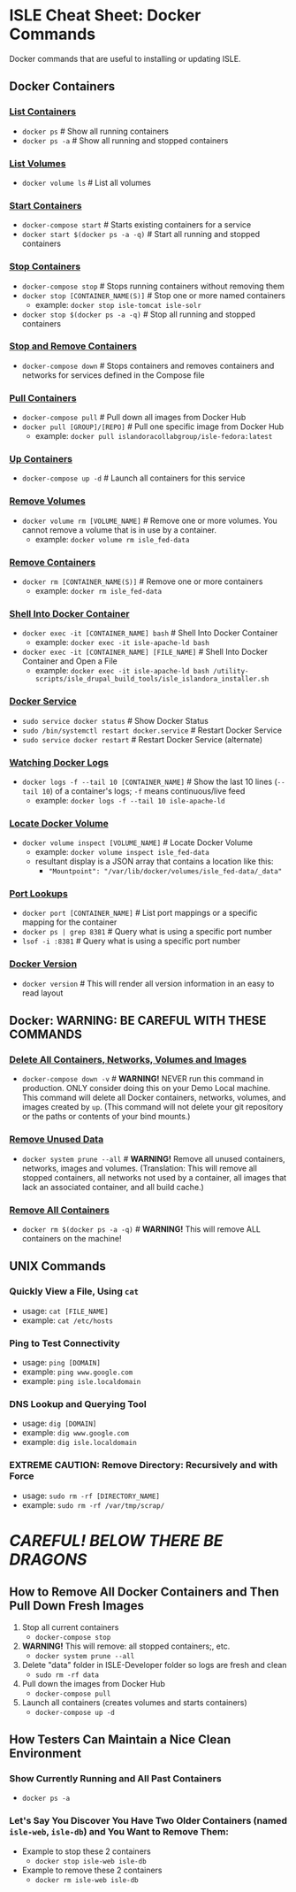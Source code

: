 <!--- PAGE_TITLE --->

# ISLE Cheat Sheet: Docker Commands

Docker commands that are useful to installing or updating ISLE.


## Docker Containers

### [List Containers](https://docs.docker.com/engine/reference/commandline/ps/)
  * `docker ps`     # Show all running containers
  * `docker ps -a`  # Show all running and stopped containers

### [List Volumes](https://docs.docker.com/engine/reference/commandline/volume_ls/)
* `docker volume ls`  # List all volumes

### [Start Containers](https://docs.docker.com/compose/reference/start/)
  * `docker-compose start` # Starts existing containers for a service
  * `docker start $(docker ps -a -q)` # Start all running and stopped containers

### [Stop Containers](https://docs.docker.com/compose/reference/stop/)
  * `docker-compose stop` # Stops running containers without removing them
  * `docker stop [CONTAINER_NAME(S)]` # Stop one or more named containers
    * example: `docker stop isle-tomcat isle-solr`
  * `docker stop $(docker ps -a -q)` # Stop all running and stopped containers

### [Stop and Remove Containers](https://docs.docker.com/compose/reference/down/)
  * `docker-compose down` # Stops containers and removes containers and networks for services defined in the Compose file

### [Pull Containers](https://docs.docker.com/compose/reference/pull/)
  * `docker-compose pull` # Pull down all images from Docker Hub
  * `docker pull [GROUP]/[REPO]` # Pull one specific image from Docker Hub
    * example: `docker pull islandoracollabgroup/isle-fedora:latest`

### [Up Containers](https://docs.docker.com/compose/reference/up/)
  * `docker-compose up -d` # Launch all containers for this service

### [Remove Volumes](https://docs.docker.com/engine/reference/commandline/volume_rm/)
  * `docker volume rm [VOLUME_NAME]` # Remove one or more volumes. You cannot remove a volume that is in use by a container.
    * example: `docker volume rm isle_fed-data`

### [Remove Containers](https://docs.docker.com/engine/reference/commandline/rm/)
  * `docker rm [CONTAINER_NAME(S)]` # Remove one or more containers
    * example: `docker rm isle_fed-data`

### [Shell Into Docker Container](https://docs.docker.com/v17.12/engine/reference/commandline/exec/)
  * `docker exec -it [CONTAINER_NAME] bash` # Shell Into Docker Container
    * example: `docker exec -it isle-apache-ld bash`
  * `docker exec -it [CONTAINER_NAME] [FILE_NAME]` # Shell Into Docker Container and Open a File
    * example: `docker exec -it isle-apache-ld bash /utility-scripts/isle_drupal_build_tools/isle_islandora_installer.sh`

### [Docker Service](https://docs.docker.com/engine/reference/commandline/docker/)
  * `sudo service docker status` # Show Docker Status
  * `sudo /bin/systemctl restart docker.service` # Restart Docker Service
  * `sudo service docker restart` # Restart Docker Service (alternate)

### [Watching Docker Logs](https://docs.docker.com/engine/reference/commandline/logs/)
  * `docker logs -f --tail 10 [CONTAINER_NAME]` # Show the last 10 lines (`--tail 10`) of a container's logs; `-f` means continuous/live feed
    * example: `docker logs -f --tail 10 isle-apache-ld`

### [Locate Docker Volume](https://docs.docker.com/engine/reference/commandline/volume_inspect/)
  * `docker volume inspect [VOLUME_NAME]` # Locate Docker Volume
    * example: `docker volume inspect isle_fed-data`
    * resultant display is a JSON array that contains a location like this:
        * `"Mountpoint": "/var/lib/docker/volumes/isle_fed-data/_data"`

### [Port Lookups](https://docs.docker.com/engine/reference/commandline/port/)
  * `docker port [CONTAINER_NAME]` # List port mappings or a specific mapping for the container
  * `docker ps | grep 8381` # Query what is using a specific port number
  * `lsof -i :8381` # Query what is using a specific port number

### [Docker Version](https://docs.docker.com/engine/reference/commandline/version/)
  * `docker version` # This will render all version information in an easy to read layout


## Docker: WARNING: BE CAREFUL WITH THESE COMMANDS

### [Delete All Containers, Networks, Volumes and Images](https://docs.docker.com/compose/reference/down/)
  * `docker-compose down -v` # **WARNING!** NEVER run this command in production. ONLY consider doing this on your Demo Local machine. This command will delete all Docker containers, networks, volumes, and images created by `up`. (This command will not delete your git repository or the paths or contents of your bind mounts.)
### [Remove Unused Data](https://docs.docker.com/engine/reference/commandline/system_prune/)
  * `docker system prune --all` # **WARNING!** Remove all unused containers, networks, images and volumes. (Translation: This will remove all stopped containers, all networks not used by a container, all images that lack an associated container, and all build cache.)
### [Remove All Containers](https://docs.docker.com/engine/reference/commandline/rm/)
  * `docker rm $(docker ps -a -q)` # **WARNING!** This will remove ALL containers on the machine!


## UNIX Commands

### Quickly View a File, Using `cat`
  * usage: `cat [FILE_NAME]`
  * example: `cat /etc/hosts`

### Ping to Test Connectivity
  * usage: `ping [DOMAIN]`
  * example: `ping www.google.com`
  * example: `ping isle.localdomain`

### DNS Lookup and Querying Tool
  * usage: `dig [DOMAIN]`
  * example: `dig www.google.com`
  * example: `dig isle.localdomain`

### EXTREME CAUTION: Remove Directory: Recursively and with Force
  * usage: `sudo rm -rf [DIRECTORY_NAME]`
  * example: `sudo rm -rf /var/tmp/scrap/`


# *CAREFUL! BELOW THERE BE DRAGONS*


## How to Remove All Docker Containers and Then Pull Down Fresh Images

1. Stop all current containers
    * `docker-compose stop`
1. **WARNING!** This will remove: all stopped containers;, etc.
    * `docker system prune --all`
1. Delete "data" folder in ISLE-Developer folder so logs are fresh and clean
    * `sudo rm -rf data`
1. Pull down the images from Docker Hub
    * `docker-compose pull`
1. Launch all containers (creates volumes and starts containers)
    * `docker-compose up -d`


## How Testers Can Maintain a Nice Clean Environment

### Show Currently Running and All Past Containers
  * `docker ps -a`

### Let's Say You Discover You Have Two Older Containers (named `isle-web`, `isle-db`) and You Want to Remove Them:
  * Example to stop these 2 containers
    * `docker stop isle-web isle-db`
  * Example to remove these 2 containers
    * `docker rm isle-web isle-db`
